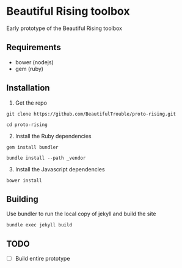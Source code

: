 # Beautiful Rising toolbox

Early prototype of the Beautiful Rising toolbox

## Requirements

* bower (nodejs)
* gem (ruby)

## Installation

1. Get the repo

  `git clone https://github.com/BeautifulTrouble/proto-rising.git`
  
  `cd proto-rising`

2. Install the Ruby dependencies

  `gem install bundler`
  
  `bundle install --path _vendor`

3. Install the Javascript dependencies

  `bower install`

## Building

Use bundler to run the local copy of jekyll and build the site

`bundle exec jekyll build`

## TODO

- [ ] Build entire prototype
